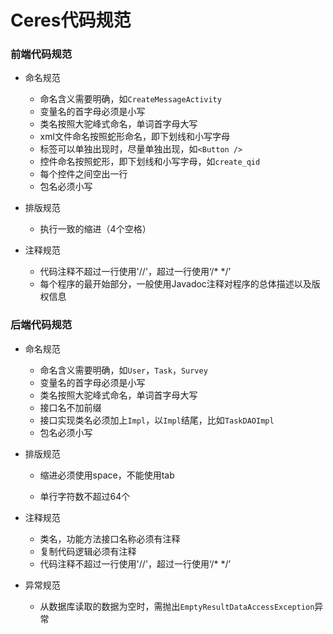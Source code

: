 # Ceres代码规范

### 前端代码规范

- 命名规范
  - 命名含义需要明确，如`CreateMessageActivity`
  - 变量名的首字母必须是小写
  -  类名按照大驼峰式命名，单词首字母大写
  -  xml文件命名按照蛇形命名，即下划线和小写字母
  - 标签可以单独出现时，尽量单独出现，如`<Button />`
  - 控件命名按照蛇形，即下划线和小写字母，如`create_qid`
  - 每个控件之间空出一行
  -  包名必须小写

- 排版规范
  - 执行一致的缩进（4个空格）

- 注释规范
  - 代码注释不超过一行使用'//'，超过一行使用‘/* */’
  - 每个程序的最开始部分，一般使用Javadoc注释对程序的总体描述以及版权信息

### 后端代码规范

- 命名规范
  -  命名含义需要明确，如`User`，`Task`，`Survey`
  - 变量名的首字母必须是小写
  -  类名按照大驼峰式命名，单词首字母大写
  -  接口名不加前缀
  -  接口实现类名必须加上`Impl`，以`Impl`结尾，比如`TaskDAOImpl`
  -  包名必须小写

- 排版规范

  - 缩进必须使用space，不能使用tab

  - 单行字符数不超过64个

- 注释规范
  - 类名，功能方法接口名称必须有注释
  - 复制代码逻辑必须有注释
  - 代码注释不超过一行使用'//'，超过一行使用‘/* */’

- 异常规范
  -  从数据库读取的数据为空时，需抛出`EmptyResultDataAccessException`异常